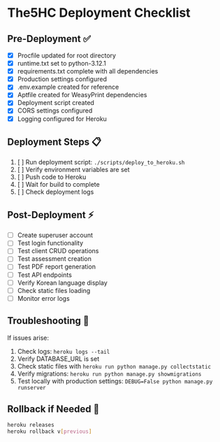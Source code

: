 # The5HC Deployment Checklist

## Pre-Deployment ✅
- [x] Procfile updated for root directory
- [x] runtime.txt set to python-3.12.1
- [x] requirements.txt complete with all dependencies
- [x] Production settings configured
- [x] .env.example created for reference
- [x] Aptfile created for WeasyPrint dependencies
- [x] Deployment script created
- [x] CORS settings configured
- [x] Logging configured for Heroku

## Deployment Steps 📋
1. [ ] Run deployment script: `./scripts/deploy_to_heroku.sh`
2. [ ] Verify environment variables are set
3. [ ] Push code to Heroku
4. [ ] Wait for build to complete
5. [ ] Check deployment logs

## Post-Deployment ⚡
- [ ] Create superuser account
- [ ] Test login functionality
- [ ] Test client CRUD operations
- [ ] Test assessment creation
- [ ] Test PDF report generation
- [ ] Test API endpoints
- [ ] Verify Korean language display
- [ ] Check static files loading
- [ ] Monitor error logs

## Troubleshooting 🔧
If issues arise:
1. Check logs: `heroku logs --tail`
2. Verify DATABASE_URL is set
3. Check static files with `heroku run python manage.py collectstatic`
4. Verify migrations: `heroku run python manage.py showmigrations`
5. Test locally with production settings: `DEBUG=False python manage.py runserver`

## Rollback if Needed 🔄
```bash
heroku releases
heroku rollback v[previous]
```